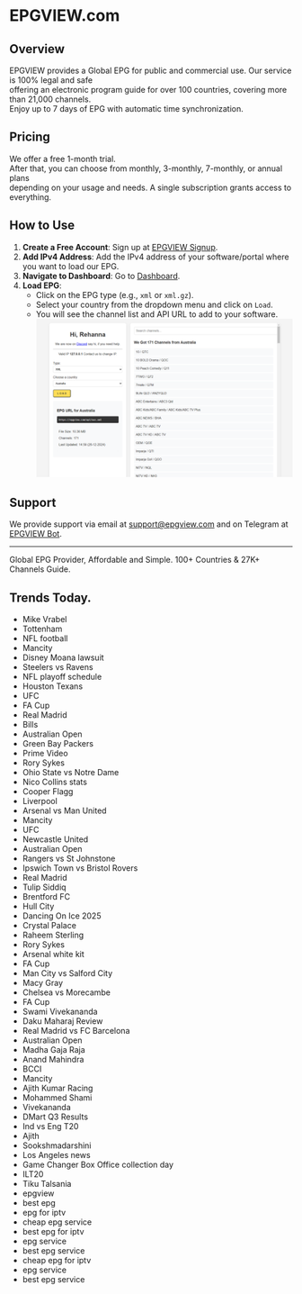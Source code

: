 # EPGVIEW.com



## Overview
EPGVIEW provides a Global EPG for public and commercial use. Our service is 100% legal and safe\
offering an electronic program guide for over 100 countries, covering more than 21,000 channels.\
Enjoy up to 7 days of EPG with automatic time synchronization.

## Pricing
We offer a free 1-month trial. \
After that, you can choose from monthly, 3-monthly, 7-monthly, or annual plans \
depending on your usage and needs. A single subscription grants access to everything.

## How to Use
1. **Create a Free Account**: Sign up at [EPGVIEW Signup](https://epgview.com/signup.php).
2. **Add IPv4 Address**: Add the IPv4 address of your software/portal where you want to load our EPG.
3. **Navigate to Dashboard**: Go to [Dashboard](https://epgview.com/dashboard.php).
4. **Load EPG**:
   - Click on the EPG type (e.g., `xml` or `xml.gz`).
   - Select your country from the dropdown menu and click on `Load`.
   - You will see the channel list and API URL to add to your software.
![EPGVIEW](img/dashboard.png)
## Support
We provide support via email at [support@epgview.com](mailto:support@epgview.com) and on Telegram at [EPGVIEW Bot](https://t.me/epgview_bot).

---

Global EPG Provider, Affordable and Simple. 100+ Countries & 27K+ Channels Guide.

## Trends Today.

- Mike Vrabel
- Tottenham
- NFL football
- Mancity
- Disney Moana lawsuit
- Steelers vs Ravens
- NFL playoff schedule
- Houston Texans
- UFC
- FA Cup
- Real Madrid
- Bills
- Australian Open
- Green Bay Packers
- Prime Video
- Rory Sykes
- Ohio State vs Notre Dame
- Nico Collins stats
- Cooper Flagg
- Liverpool
- Arsenal vs Man United
- Mancity
- UFC
- Newcastle United
- Australian Open
- Rangers vs St Johnstone
- Ipswich Town vs Bristol Rovers
- Real Madrid
- Tulip Siddiq
- Brentford FC
- Hull City
- Dancing On Ice 2025
- Crystal Palace
- Raheem Sterling
- Rory Sykes
- Arsenal white kit
- FA Cup
- Man City vs Salford City
- Macy Gray
- Chelsea vs Morecambe
- FA Cup
- Swami Vivekananda
- Daku Maharaj Review
- Real Madrid vs FC Barcelona
- Australian Open
- Madha Gaja Raja
- Anand Mahindra
- BCCI
- Mancity
- Ajith Kumar Racing
- Mohammed Shami
- Vivekananda
- DMart Q3 Results
- Ind vs Eng T20
- Ajith
- Sookshmadarshini
- Los Angeles news
- Game Changer Box Office collection day
- ILT20
- Tiku Talsania
- epgview
- best epg
- epg for iptv
- cheap epg service
- best epg for iptv
- epg service
- best epg service
- cheap epg for iptv
- epg service
- best epg service
